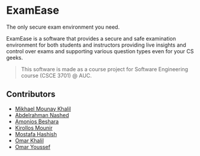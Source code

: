 # ExamEase

The only secure exam environment you need.

ExamEase is a software that provides a secure and safe examination environment for both students and instructors providing live insights and control over exams and supporting various question types even for your CS geeks.

> This software is made as a course project for Software Engineering course (CSCE 3701) @ AUC.

## Contributors

- [Mikhael Mounay Khalil](https://github.com/MikhaelMounay)
- [Abdelrahman Nashed](https://github.com/BoddaRx)
- [Amonios Beshara](https://github.com/Amonios-Beshara)
- [Kirollos Mounir](https://github.com/KirollosFady)
- [Mostafa Hashish](https://github.com/mostafahashish42)
- [Omar Khalil](https://github.com/omarramy22)
- [Omar Youssef](https://github.com/omaaryouussef)
